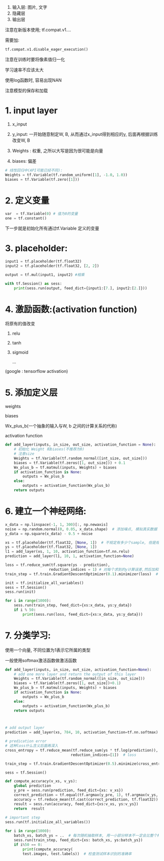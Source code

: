 1. 输入层: 图片, 文字
2. 隐藏层
3. 输出层



注意在新版本使用; tf.compat.v1....

需要加:

~~~python
tf.compat.v1.disable_eager_execution()
~~~



注意在训练时要将像素值归一化

学习速率不应该太大

使用log函数时, 容易出现NAN



注意模型的保存和加载



# 1. input layer

1. x_input
2. y_input: 一开始随意制定W, B, 从而通过x_input得到相应的y, 后面再根据训练改变W, B

3. Weights : 权重, 之所以大写是因为很可能是向量
4. biases: 偏差

~~~python
# 线性回归中(API可能已经不同):
Weights = tf.Variable(tf.random_uniform([1], -1.0, 1.0))
biases = tf.Variable(tf.zero([1]))
~~~



# 2. 定义变量

~~~python
var  = tf.Variable(0) # 值为0的变量
one = tf.constant()
~~~

下一步就是初始化所有通过tf.Variable 定义的变量



# 3. placeholder:

~~~python
input1 = tf.placeholder(tf.float32)
input2 = tf.placeholder(tf.float32, [2, 2])

output = tf.mul(input1, input2) #相乘

with tf.Session() as sess:
    print(sess.run(output, feed_dict={input1:[7.], input2:[2.]}))
~~~



# 4. 激励函数:(activation function)

将原有的值改变

1. relu

2. tanh

3. sigmoid

   ...

(google : tensorflow activation)

# 5. 添加定义层

weights

biases

Wx_plus_b(一个抽象的输入与W, b 之间的计算关系的代称)

activation function



~~~python
def add_layer(inputs, in_size, out_size, activation_function = None):
    # 初始化 Weight 和biases(不推荐为0)
    # 注意size
    Weights = tf.Variable(tf.random_normal([int_size, out_size]))
    biases = tf.Variable(tf.zeros([1, out_size])) + 0.1
    Wx_plus_b = tf.matmul(inputs, Weights) + biases
    if activation_function is None:
        outputs = Wx_plus_b
    else:
        outputs = activation_function(Wx_plus_b)
    return outputs
~~~



# 6. 建立一个神经网络:

~~~python
x_data = np.linspace(-1, 1, 300)[:, np.newaxis]
noise = np.random.normal(0, 0.05, x_data.shape)  # 添加噪点, 模拟真实数据
y_data = np.square(x_data) - 0.5 + noise

xs = tf.placeholder(tf.float32, [None, 1])  # 不规定有多少个sample, 但是规定sample的大小
ys = tf.placeholder(tf.float32, [None, 1])
l1 = add_layer(xs, 1, 10, activation_function=tf.nn.relu)
prediction = add_layer(l1, 10, 1, activation_function=None)

loss = tf.reduce_sum(tf.square(ys - prediction), 
                    reduction_indices = 1) # 对每个求到的y计算误差,然后加和
train_step = tf.train.GradientDescentOptimizer(0.1).minimizer(loss)  # 学习效率: 0-1

init = tf.initialize_all_variables()
sess = tf.Session()
sess.run(init)

for i in range(1000):
    sess.run(train_step, feed_dict={xs:x_data, ys:y_data})
    if i % 50:
        print(sess.run(loss, feed_dict={xs:x_data, ys:y_data}))
~~~

# 7. 分类学习:

 使用一个向量, 不同位置为1表示它所属的类型

一般使用softmax激活函数做激活函数

~~~python
def add_layer(inputs, in_size, out_size, activation_function=None):
    # add one more layer and return the output of this layer
    Weights = tf.Variable(tf.random_normal([in_size, out_size]))
    biases = tf.Variable(tf.zeros([1, out_size])+0.1)
    Wx_plus_b = tf.matmul(inputs, Weights) + biases
    if activation_function is None:
        outputs = Wx_plus_b
    else:
        outputs = activation_function(Wx_plus_b)
    return outputs



# add output layer
prediction = add_layer(xs, 784, 10, activation_function=tf.nn.softmax)

# predication error
# 这种loss什么含义后面再深入
cross_entropy = tf.reduce_mean(tf.reduce_sum(ys * tf.log(prediction)),
                              reduction_indices=[1])  # loss

train_step = tf.train.GradientDescentOptimizer(0.5).minimize(cross_entropy)

sess = tf.Session()

def compute_accuracy(v_xs, v_ys):
    global prediction
    y_pre = sess.run(prediction, feed_dict={xs: v_xs})
    correct_prediction = tf.equal(tf.argmax(y_pre, 1), tf.argmax(v_ys, 1))
    accuracy = tf.reduce_mean(tf.cast(correct_prediction, tf.float32))
    result = sess.run(accuracy, feed_dict={xs:v_xs, ys:v_ys})
    return  result
    
# important step
sess.run(tf.initialize_all_variables())

for i in range(1000):
    batch_xs, batch_ys = ..  # 每次随机抽取样本, 用一小部分样本不一定会比整个样本效果差
    sess.run(train_step, feed_dict={xs: batch_xs, ys:batch_ys})
    if i%50 == 0:
        print(compute_accuracy(
        test.images, test.labels))  # 检查测试样本识别的准确率
~~~

